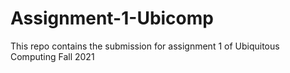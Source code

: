 # Assignment-1-Ubicomp
This repo contains the submission for assignment 1 of Ubiquitous Computing Fall 2021
